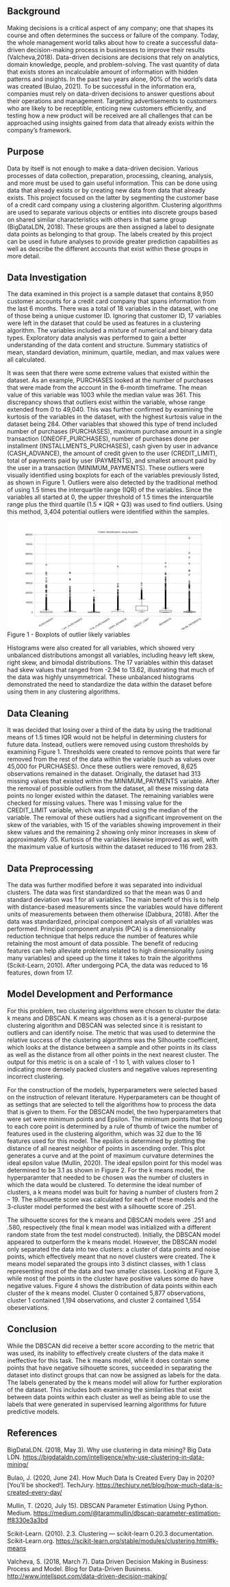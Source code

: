 ## Background
Making decisions is a critical aspect of any company; one that shapes its course and often determines the success or failure of the company. Today, the whole management world talks about how to create a successful data-driven decision-making process in businesses to improve their results (Valcheva,2018). Data-driven decisions are decisions that rely on analytics, domain knowledge, people, and problem-solving. The vast quantity of data that exists stores an incalculable amount of information with hidden patterns and insights. In the past two years alone, 90% of the world’s data was created (Bulao, 2021). To be successful in the information era, companies must rely on data-driven decisions to answer questions about their operations and management. Targeting advertisements to customers who are likely to be receptible, enticing new customers efficiently, and testing how a new product will be received are all challenges that can be approached using insights gained from data that already exists within the company’s framework.

## Purpose
Data by itself is not enough to make a data-driven decision. Various processes of data collection, preparation, processing, cleaning, analysis, and more must be used to gain useful information. This can be done using data that already exists or by creating new data from data that already exists. This project focused on the latter by segmenting the customer base of a credit card company using a clustering algorithm. Clustering algorithms are used to separate various objects or entities into discrete groups based on shared similar characteristics with others in that same group (BigDataLDN, 2018). These groups are then assigned a label to designate data points as belonging to that group. The labels created by this project can be used in future analyses to provide greater prediction capabilities as well as describe the different accounts that exist within these groups in more detail.

## Data Investigation
The data examined in this project is a sample dataset that contains 8,950 customer accounts for a credit card company that spans information from the last 6 months. There was a total of 18 variables in the dataset, with one of those being a unique customer ID. Ignoring that customer ID, 17 variables were left in the dataset that could be used as features in a clustering algorithm. The variables included a mixture of numerical and binary data types. Exploratory data analysis was performed to gain a better understanding of the data content and structure. Summary statistics of mean, standard deviation, minimum, quartile, median, and max values were all calculated. 
	
It was seen that there were some extreme values that existed within the dataset. As an example, PURCHASES looked at the number of purchases that were made from the account in the 6-month timeframe. The mean value of this variable was 1003 while the median value was 361. This discrepancy shows that outliers exist within the variable, whose range extended from 0 to 49,040. This was further confirmed by examining the kurtosis of the variables in the dataset, with the highest kurtosis value in the dataset being 284. Other variables that showed this type of trend included number of purchases (PURCHASES), maximum purchase amount in a single transaction (ONEOFF_PURCHASES), number of purchases done per installment (INSTALLMENTS_PURCHASES), cash given by user in advance (CASH_ADVANCE), the amount of credit given to the user (CREDIT_LIMIT), total of payments paid by user (PAYMENTS), and smallest amount paid by the user in a transaction (MINIMUM_PAYMENTS). These outliers were visually identified using boxplots for each of the variables previously listed, as shown in Figure 1. Outliers were also detected by the traditional method of using 1.5 times the interquartile range (IQR) of the variables. Since the variables all started at 0, the upper threshold of 1.5 times the interquartile range plus the third quartile (1.5 * IQR + Q3) was used to find outliers. Using this method, 3,404 potential outliers were identified within the samples.

![boxplot](../images/cc_boxplot.jpg)   Figure 1 - Boxplots of outlier likely variables
  
Histograms were also created for all variables, which showed very unbalanced distributions amongst all variables, including heavy left skew, right skew, and bimodal distributions. The 17 variables within this dataset had skew values that ranged from -2.94 to 13.62, illustrating that much of the data was highly unsymmetrical. These unbalanced histograms demonstrated the need to standardize the data within the dataset before using them in any clustering algorithms. 

## Data Cleaning
It was decided that losing over a third of the data by using the traditional means of 1.5 times IQR would not be helpful in determining clusters for future data. Instead, outliers were removed using custom thresholds by examining Figure 1. Thresholds were created to remove points that were far removed from the rest of the data within the variable (such as values over 45,000 for PURCHASES). Once these outliers were removed, 8,625 observations remained in the dataset. Originally, the dataset had 313 missing values that existed within the MINIMUM_PAYMENTS variable. After the removal of possible outliers from the dataset, all these missing data points no longer existed within the dataset. The remaining variables were checked for missing values. There was 1 missing value for the CREDIT_LIMIT variable, which was imputed using the median of the variable. The removal of these outliers had a significant improvement on the skew of the variables, with 15 of the variables showing improvement in their skew values and the remaining 2 showing only minor increases in skew of approximately .05. Kurtosis of the variables likewise improved as well, with the maximum value of kurtosis within the dataset reduced to 116 from 283. 

## Data Preprocessing
The data was further modified before it was separated into individual clusters. The data was first standardized so that the mean was 0 and standard deviation was 1 for all variables. The main benefit of this is to help with distance-based measurements since the variables would have different units of measurements between them otherwise (Dabbura, 2018). After the data was standardized, principal component analysis of all variables was performed. Principal component analysis (PCA) is a dimensionality reduction technique that helps reduce the number of features while retaining the most amount of data possible. The benefit of reducing features can help alleviate problems related to high dimensionality (using many variables) and speed up the time it takes to train the algorithms (Scikit-Learn, 2010). After undergoing PCA, the data was reduced to 16 features, down from 17. 

## Model Development and Performance

For this problem, two clustering algorithms were chosen to cluster the data: k means and DBSCAN. K means was chosen as it is a general-purpose clustering algorithm and DBSCAN was selected since it is resistant to outliers and can identify noise. The metric that was used to determine the relative success of the clustering algorithms was the Silhouette coefficient, which looks at the distance between a sample and other points in its class as well as the distance from all other points in the next nearest cluster. The output for this metric is on a scale of -1 to 1, with values closer to 1 indicating more densely packed clusters and negative values representing incorrect clustering.

For the construction of the models, hyperparameters were selected based on the instruction of relevant literature. Hyperparameters can be thought of as settings that are selected to tell the algorithms how to process the data that is given to them. For the DBSCAN model, the two hyperparameters that were set were minimum points and Epsilon. The minimum points that belong to each core point is determined by a rule of thumb of twice the number of features used in the clustering algorithm, which was 32 due to the 16 features used for this model. The epsilon is determined by plotting the distance of all nearest neighbor of points in ascending order. This plot generates a curve and at the point of maximum curvature determines the ideal epsilon value (Mullin, 2020). The ideal epsilon point for this model was determined to be 3.1 as shown in Figure 2. For the k means model, the hyperparamter that needed to be chosen was the number of clusters in which the data would be clustered. To determine the ideal number of clusters, a k means model was built for having a number of clusters from 2 – 19. The silhouette score was calculated for each of these models and the 3-cluster model performed the best with a silhouette score of .251.

The silhouette scores for the k means and DBSCAN models were .251 and .580, respectively (the final k mean model was initialized with a different random state from the test model constructed). Initially, the DBSCAN model appeared to outperform the k means model. However, the DBSCAN model only separated the data into two clusters: a cluster of data points and noise points, which effectively meant that no novel clusters were created. The k means model separated the groups into 3 distinct classes, with 1 class representing most of the data and two smaller classes. Looking at Figure 3, while most of the points in the cluster have positive values some do have negative values. Figure 4 shows the distribution of data points within each cluster of the k means model. Cluster 0 contained 5,877 observations, cluster 1 contained 1,194 observations, and cluster 2 contained 1,554 obeservations. 

## Conclusion
While the DBSCAN did receive a better score according to the metric that was used, its inability to effectively create clusters of the data make it ineffective for this task. The k means model, while it does contain some points that have negative silhouette scores, succeeded in separating the dataset into distinct groups that can now be assigned as labels for the data. The labels generated by the k means model will allow for further exploration of the dataset. This includes both examining the similarities that exist between data points within each cluster as well as being able to use the labels that were generated in supervised learning algorithms for future predictive models. 

## References
BigDataLDN. (2018, May 3). Why use clustering in data mining? Big Data LDN. https://bigdataldn.com/intelligence/why-use-clustering-in-data-mining/

Bulao, J. (2020, June 24). How Much Data Is Created Every Day in 2020? [You’ll be shocked!]. TechJury. https://techjury.net/blog/how-much-data-is-created-every-day/

Mullin, T. (2020, July 15). DBSCAN Parameter Estimation Using Python. Medium. https://medium.com/@tarammullin/dbscan-parameter-estimation-ff8330e3a3bd

Scikit-Learn. (2010). 2.3. Clustering — scikit-learn 0.20.3 documentation. Scikit-Learn.org. https://scikit-learn.org/stable/modules/clustering.html#k-means

Valcheva, S. (2018, March 7). Data Driven Decision Making in Business: Process and Model. Blog for Data-Driven Business. http://www.intellspot.com/data-driven-decision-making/


